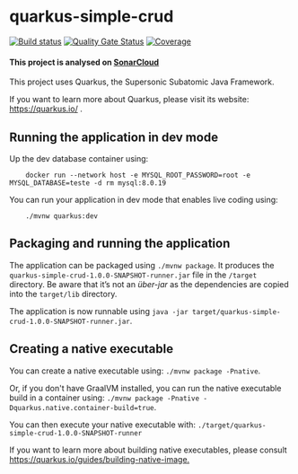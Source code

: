 # quarkus-simple-crud

[![Build status](https://travis-ci.org/savitoh/quarkus-simple-crud.svg?branch=master)](https://travis-ci.org/github/savitoh/quarkus-simple-crud)
[![Quality Gate Status](https://sonarcloud.io/api/project_badges/measure?project=com.github.savitoh%3Aquarkus-simple-crud&metric=alert_status)](https://sonarcloud.io/dashboard?id=com.github.savitoh%3Aquarkus-simple-crud)
[![Coverage](https://sonarcloud.io/api/project_badges/measure?project=com.github.savitoh%3Aquarkus-simple-crud&metric=coverage)](https://sonarcloud.io/api/project_badges/measure?project=com.github.savitoh%3Aquarkus-simple-crud&metric=coverage)

#### This project is analysed on [SonarCloud](https://sonarcloud.io/dashboard/index/com.sonarqube.examples:java-maven-travis-project)

This project uses Quarkus, the Supersonic Subatomic Java Framework.

If you want to learn more about Quarkus, please visit its website: <https://quarkus.io/> .

## Running the application in dev mode

Up the dev database container using:

```
    docker run --network host -e MYSQL_ROOT_PASSWORD=root -e MYSQL_DATABASE=teste -d rm mysql:8.0.19
```

You can run your application in dev mode that enables live coding using:

```
    ./mvnw quarkus:dev
```

## Packaging and running the application

The application can be packaged using `./mvnw package`.
It produces the `quarkus-simple-crud-1.0.0-SNAPSHOT-runner.jar` file in the `/target` directory.
Be aware that it’s not an _über-jar_ as the dependencies are copied into the `target/lib` directory.

The application is now runnable using `java -jar target/quarkus-simple-crud-1.0.0-SNAPSHOT-runner.jar`.

## Creating a native executable

You can create a native executable using: `./mvnw package -Pnative`.

Or, if you don't have GraalVM installed, you can run the native executable build in a container using: `./mvnw package -Pnative -Dquarkus.native.container-build=true`.

You can then execute your native executable with: `./target/quarkus-simple-crud-1.0.0-SNAPSHOT-runner`

If you want to learn more about building native executables, please consult <https://quarkus.io/guides/building-native-image.>
